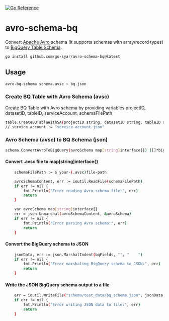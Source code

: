 <a href="https://pkg.go.dev/github.com/go-syar/avro-schema-bq"><img src="https://pkg.go.dev/badge/github.com/go-syar/avro-schema-bq.svg" alt="Go Reference"></a>
# avro-schema-bq 
Convert [Apache Avro](https://avro.apache.org/docs/1.11.1/specification/) schema (it supports schemas with array/record types) to [BigQuery Table Schema](https://cloud.google.com/bigquery/docs/reference/rest/v2/tables#TableSchema).

```sh
go install github.com/go-syar/avro-schema-bq@latest
```

## Usage

```sh
avro-bq-schema schema.avsc > bq.json
```

### Create BQ Table with Avro Schema (avsc)

Create BQ Table with Avro schema by providing variables projectID, datasetID, tableID, serviceAccount, schemaFilePath  
```sh
table.CreateBQTableWithSA(projectID string, datasetID string, tableID string, serviceAccount string, schemaFilePath string) error
// service account := "service-account.json"
```

### Avro Schema (avsc) to BQ Schema (json)

```sh
schema.ConvertAvroToBigQuery(avroSchema map[string]interface{}) ([]*bigquery.FieldSchema, error)
```

#### Convert .avsc file to map[string]interface{}

```sh
	schemaFilePath := $ your-(.avsc)file-path

	avroSchemaContent, err := ioutil.ReadFile(schemaFilePath)
	if err != nil {
		fmt.Println("Error reading Avro schema file:", err)
		return
	}

	var avroSchema map[string]interface{}
	err = json.Unmarshal(avroSchemaContent, &avroSchema)
	if err != nil {
		fmt.Println("Error parsing Avro schema:", err)
		return
	}
```

#### Convert the BigQuery schema to JSON

```sh
	jsonData, err := json.MarshalIndent(bqFields, "", "    ")
	if err != nil {
		fmt.Println("Error marshaling BigQuery schema to JSON:", err)
		return
	}
```

#### Write the JSON BigQuery schema output to a file

```sh
	err = ioutil.WriteFile("schema/test_data/bq_schema.json", jsonData, 0644)
	if err != nil {
		fmt.Println("Error writing JSON data to file:", err)
		return
	}
```
